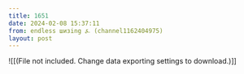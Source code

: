 ```yaml
---
title: 1651
date: 2024-02-08 15:37:11
from: endless шизing ⍼ (channel1162404975)
layout: post
---
```


![[(File not included. Change data exporting settings to download.)]]


